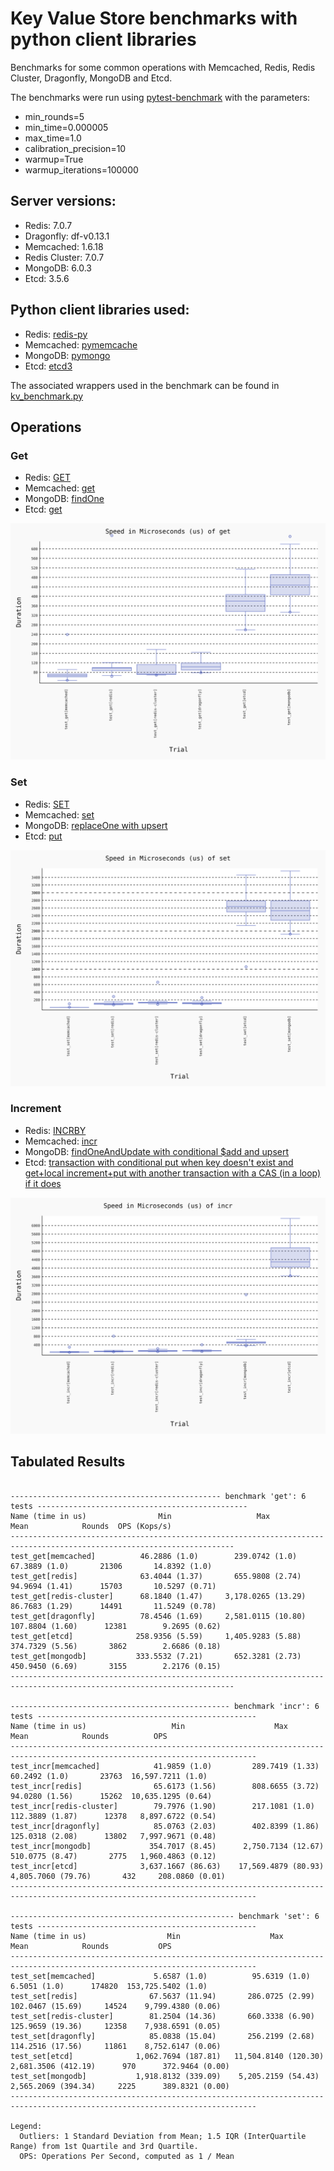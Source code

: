 # Key Value Store benchmarks with python client libraries

Benchmarks for some common operations with Memcached, Redis, Redis Cluster, Dragonfly, MongoDB and Etcd.

The benchmarks were run using [pytest-benchmark](https://pytest-benchmark.readthedocs.io/en/latest/) with the parameters:
- min_rounds=5
- min_time=0.000005
- max_time=1.0
- calibration_precision=10
- warmup=True
- warmup_iterations=100000

## Server versions:
- Redis: 7.0.7
- Dragonfly: df-v0.13.1
- Memcached: 1.6.18
- Redis Cluster: 7.0.7
- MongoDB: 6.0.3
- Etcd: 3.5.6


## Python client libraries used:
- Redis: [redis-py](https://github.com/redis/redis-py)
- Memcached: [pymemcache](https://github.com/pinterest/pymemcache)
- MongoDB: [pymongo](https://github.com/mongodb/mongo-python-driver)
- Etcd: [etcd3](https://github.com/kragniz/python-etcd3)

The associated wrappers used in the benchmark can be found in [kv_benchmark.py](./kv_benchmark.py)

## Operations

### Get
- Redis: [GET](https://redis.io/commands/get/)
- Memcached: [get](https://github.com/memcached/memcached/wiki/Commands#get)
- MongoDB: [findOne](https://www.mongodb.com/docs/manual/reference/method/db.collection.findOne/)
- Etcd: [get](https://python-etcd3.readthedocs.io/en/latest/usage.html#etcd3.Etcd3Client.get)

![get](./results/benchmark-get.svg)

### Set
- Redis: [SET](https://redis.io/commands/set/)
- Memcached: [set](https://github.com/memcached/memcached/wiki/Commands#set)
- MongoDB: [replaceOne with upsert](https://www.mongodb.com/docs/manual/reference/method/db.collection.replaceOne/)
- Etcd: [put](https://python-etcd3.readthedocs.io/en/latest/usage.html#etcd3.Etcd3Client.put)

![set](./results/benchmark-set.svg)

### Increment
- Redis: [INCRBY](https://redis.io/commands/incrby/)
- Memcached: [incr](https://github.com/memcached/memcached/wiki/Commands#incrdecr)
- MongoDB: [findOneAndUpdate with conditional $add and upsert](https://www.mongodb.com/docs/manual/reference/method/db.collection.findOneAndUpdate/)
- Etcd: [transaction with conditional put when key doesn't exist and get+local increment+put with another transaction with a CAS (in a loop) if it does](https://python-etcd3.readthedocs.io/en/latest/usage.html#etcd3.Etcd3Client.transactionhttps://python-etcd3.readthedocs.io/en/latest/usage.html#etcd3.Etcd3Client.transactionhttps://python-etcd3.readthedocs.io/en/latest/usage.html#etcd3.Etcd3Client.transactionhttps://python-etcd3.readthedocs.io/en/latest/usage.html#etcd3.Etcd3Client.transactionhttps://python-etcd3.readthedocs.io/en/latest/usage.html#etcd3.Etcd3Client.transactionhttps://python-etcd3.readthedocs.io/en/latest/usage.html#etcd3.Etcd3Client.transactionhttps://python-etcd3.readthedocs.io/en/latest/usage.html#etcd3.Etcd3Client.transactionhttps://python-etcd3.readthedocs.io/en/latest/usage.html#etcd3.Etcd3Client.transactionhttps://python-etcd3.readthedocs.io/en/latest/usage.html#etcd3.Etcd3Client.transaction)

![incr](./results/benchmark-incr.svg)

## Tabulated Results

```

----------------------------------------------- benchmark 'get': 6 tests -----------------------------------------------
Name (time in us)                Min                   Max                Mean            Rounds  OPS (Kops/s)
------------------------------------------------------------------------------------------------------------------------
test_get[memcached]          46.2886 (1.0)        239.0742 (1.0)       67.3889 (1.0)       21306       14.8392 (1.0)
test_get[redis]              63.4044 (1.37)       655.9808 (2.74)      94.9694 (1.41)      15703       10.5297 (0.71)
test_get[redis-cluster]      68.1840 (1.47)     3,178.0265 (13.29)     86.7683 (1.29)      14491       11.5249 (0.78)
test_get[dragonfly]          78.4546 (1.69)     2,581.0115 (10.80)    107.8804 (1.60)      12381        9.2695 (0.62)
test_get[etcd]              258.9356 (5.59)     1,405.9283 (5.88)     374.7329 (5.56)       3862        2.6686 (0.18)
test_get[mongodb]           333.5532 (7.21)       652.3281 (2.73)     450.9450 (6.69)       3155        2.2176 (0.15)
------------------------------------------------------------------------------------------------------------------------

------------------------------------------------- benchmark 'incr': 6 tests -------------------------------------------------
Name (time in us)                   Min                    Max                  Mean            Rounds          OPS
-----------------------------------------------------------------------------------------------------------------------------
test_incr[memcached]            41.9859 (1.0)         289.7419 (1.33)        60.2492 (1.0)       23763  16,597.7211 (1.0)
test_incr[redis]                65.6173 (1.56)        808.6655 (3.72)        94.0280 (1.56)      15262  10,635.1295 (0.64)
test_incr[redis-cluster]        79.7976 (1.90)        217.1081 (1.0)        112.3889 (1.87)      12378   8,897.6722 (0.54)
test_incr[dragonfly]            85.0763 (2.03)        402.8399 (1.86)       125.0318 (2.08)      13802   7,997.9671 (0.48)
test_incr[mongodb]             354.7017 (8.45)      2,750.7134 (12.67)      510.0775 (8.47)       2775   1,960.4863 (0.12)
test_incr[etcd]              3,637.1667 (86.63)    17,569.4879 (80.93)    4,805.7060 (79.76)       432     208.0860 (0.01)
-----------------------------------------------------------------------------------------------------------------------------

-------------------------------------------------- benchmark 'set': 6 tests -------------------------------------------------
Name (time in us)                  Min                    Max                  Mean            Rounds           OPS
-----------------------------------------------------------------------------------------------------------------------------
test_set[memcached]             5.6587 (1.0)          95.6319 (1.0)          6.5051 (1.0)      174820  153,725.5402 (1.0)
test_set[redis]                67.5637 (11.94)       286.0725 (2.99)       102.0467 (15.69)     14524    9,799.4380 (0.06)
test_set[redis-cluster]        81.2504 (14.36)       660.3338 (6.90)       125.9659 (19.36)     12358    7,938.6591 (0.05)
test_set[dragonfly]            85.0838 (15.04)       256.2199 (2.68)       114.2516 (17.56)     11861    8,752.6147 (0.06)
test_set[etcd]              1,062.7694 (187.81)   11,504.8140 (120.30)   2,681.3506 (412.19)      970      372.9464 (0.00)
test_set[mongodb]           1,918.8132 (339.09)    5,205.2159 (54.43)    2,565.2069 (394.34)     2225      389.8321 (0.00)
-----------------------------------------------------------------------------------------------------------------------------

Legend:
  Outliers: 1 Standard Deviation from Mean; 1.5 IQR (InterQuartile Range) from 1st Quartile and 3rd Quartile.
  OPS: Operations Per Second, computed as 1 / Mean

```
